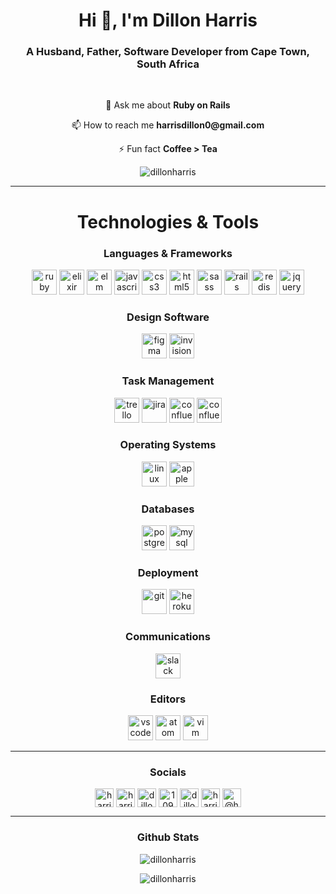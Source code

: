 <h1 align="center">Hi 👋, I'm Dillon Harris</h1>
<h3 align="center">A Husband, Father, Software Developer from Cape Town, South Africa</h3>

<br>
<div align="center">
  <p>💬 Ask me about <strong>Ruby on Rails</strong></p>
  <p>📫 How to reach me <strong>harrisdillon0@gmail.com</strong></p>
  <p>⚡ Fun fact <strong>Coffee > Tea</strong></p>
</div>

<p align="center"> <img src="https://komarev.com/ghpvc/?username=dillonharris" alt="dillonharris" /> </p>

---
<h1 align="center">Technologies & Tools</h1>
<h3 align="center">Languages & Frameworks</h3>
<p align="center">
<img src="https://cdn.jsdelivr.net/gh/devicons/devicon/icons/ruby/ruby-plain-wordmark.svg" alt="ruby" width="40" height="40"/>
<img src="https://cdn.jsdelivr.net/gh/devicons/devicon/icons/elixir/elixir-original.svg" alt="elixir" width="40" height="40"/>
<img src="https://cdn.jsdelivr.net/gh/devicons/devicon/icons/elm/elm-original.svg
" alt="elm" width="40" height="40"/>
<img src="https://cdn.jsdelivr.net/gh/devicons/devicon/icons/javascript/javascript-plain.svg" alt="javascript" width="40" height="40"/>
<img src="https://cdn.jsdelivr.net/gh/devicons/devicon/icons/css3/css3-original-wordmark.svg" alt="css3" width="40" height="40"/>
<img src="https://cdn.jsdelivr.net/gh/devicons/devicon/icons/html5/html5-original-wordmark.svg" alt="html5" width="40" height="40"/>
<img src="https://cdn.jsdelivr.net/gh/devicons/devicon/icons/sass/sass-original.svg" alt="sass" width="40" height="40"/>
<img src="https://cdn.jsdelivr.net/gh/devicons/devicon/icons/rails/rails-original-wordmark.svg" alt="rails" width="40" height="40"/>
<img src="https://cdn.jsdelivr.net/gh/devicons/devicon/icons/redis/redis-original-wordmark.svg" alt="redis" width="40" height="40"/>
<img src="https://cdn.jsdelivr.net/gh/devicons/devicon/icons/jquery/jquery-original.svg" alt="jquery" width="40" height="40"/>
</p>

<h3 align="center">Design Software</h3>
<p align="center">
<img src="https://cdn.jsdelivr.net/gh/devicons/devicon/icons/figma/figma-original.svg" alt="figma" width="40" height="40"/>
<img src="https://www.vectorlogo.zone/logos/invisionapp/invisionapp-icon.svg" alt="invision" width="40" height="40"/>
</p>

<h3 align="center">Task Management</h3>
<p align="center">
<img src="https://cdn.jsdelivr.net/gh/devicons/devicon/icons/trello/trello-plain.svg" alt="trello" width="40" height="40"/>
<img src="https://cdn.jsdelivr.net/gh/devicons/devicon/icons/jira/jira-original.svg" alt="jira" width="40" height="40"/>
<img src="https://cdn.jsdelivr.net/gh/devicons/devicon/icons/confluence/confluence-original-wordmark.svg" alt="confluence" width="40" height="40"/>
<img src="https://cdn.jsdelivr.net/gh/devicons/devicon/icons/github/github-original-wordmark.svg" alt="confluence" width="40" height="40"/>
</p>

<h3 align="center">Operating Systems</h3>
<p align="center">
<img src="https://cdn.jsdelivr.net/gh/devicons/devicon/icons/linux/linux-original.svg" alt="linux" width="40" height="40"/>
<img src="https://cdn.jsdelivr.net/gh/devicons/devicon/icons/apple/apple-original.svg" alt="apple" width="40" height="40"/>
</p>

<h3 align="center">Databases</h3>
<p align="center">
<img src="https://cdn.jsdelivr.net/gh/devicons/devicon/icons/postgresql/postgresql-original-wordmark.svg" alt="postgresql" width="40" height="40"/>
<img src="https://cdn.jsdelivr.net/gh/devicons/devicon/icons/mysql/mysql-original-wordmark.svg" alt="mysql" width="40" height="40"/>
</p>

<h3 align="center">Deployment</h3>
<p align="center">
<img src="https://cdn.jsdelivr.net/gh/devicons/devicon/icons/git/git-original.svg" alt="git" width="40" height="40"/>
<img src="https://cdn.jsdelivr.net/gh/devicons/devicon/icons/heroku/heroku-original-wordmark.svg" alt="heroku" width="40" height="40"/>
</p>

<h3 align="center">Communications</h3>
<p align="center">
<img src="https://cdn.jsdelivr.net/gh/devicons/devicon/icons/slack/slack-original.svg" alt="slack" width="40" height="40"/>
</p>

<h3 align="center">Editors</h3>
<p align="center">
<img src="https://cdn.jsdelivr.net/gh/devicons/devicon/icons/vscode/vscode-original.svg" alt="vscode" width="40" height="40"/>
<img src="https://cdn.jsdelivr.net/gh/devicons/devicon/icons/atom/atom-original.svg" alt="atom" width="40" height="40"/>
<img src="https://cdn.jsdelivr.net/gh/devicons/devicon/icons/vim/vim-original.svg" alt="vim" width="40" height="40"/>
</p>

---

<h3 align="center">Socials</h3>
<p align="center">
<a href="https://dev.to/harrisdillon0" target="blank"><img align="center" src="https://cdn.jsdelivr.net/npm/simple-icons@3.0.1/icons/dev-dot-to.svg" alt="harrisdillon0" height="30" width="30" /></a>
<a href="https://twitter.com/harrisdillon0" target="blank"><img align="center" src="https://cdn.jsdelivr.net/npm/simple-icons@3.0.1/icons/twitter.svg" alt="harrisdillon0" height="30" width="30" /></a>
<a href="https://linkedin.com/in/dillon-harris-21a225112" target="blank"><img align="center" src="https://cdn.jsdelivr.net/npm/simple-icons@3.0.1/icons/linkedin.svg" alt="dillon-harris-21a225112" height="30" width="30" /></a>
<a href="https://stackoverflow.com/users/10985051" target="blank"><img align="center" src="https://cdn.jsdelivr.net/npm/simple-icons@3.0.1/icons/stackoverflow.svg" alt="10985051" height="30" width="30" /></a>
<a href="https://fb.com/dillon.harris.75470" target="blank"><img align="center" src="https://cdn.jsdelivr.net/npm/simple-icons@3.0.1/icons/facebook.svg" alt="dillon.harris.75470" height="30" width="30" /></a>
<a href="https://instagram.com/harrisdillon0" target="blank"><img align="center" src="https://cdn.jsdelivr.net/npm/simple-icons@3.0.1/icons/instagram.svg" alt="harrisdillon0" height="30" width="30" /></a>
<a href="https://medium.com/@harrisdillon0" target="blank"><img align="center" src="https://cdn.jsdelivr.net/npm/simple-icons@3.0.1/icons/medium.svg" alt="@harrisdillon0" height="30" width="30" /></a>
</p>


---
<h3 align="center">Github Stats</h3>
<p align="center">
<img src="https://github-readme-stats.vercel.app/api/top-langs/?username=dillonharris&layout=compact&hide=html" alt="dillonharris"/>
</p>

<p align="center">
<img src="https://github-readme-stats.vercel.app/api?username=dillonharris&show_icons=true" alt="dillonharris"/>
</p>
